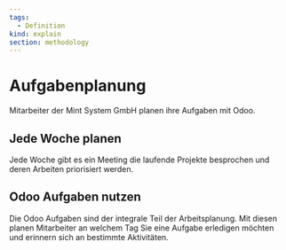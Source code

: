 ```yaml
---
tags:
  - Definition
kind: explain
section: methodology
---
```


# Aufgabenplanung

Mitarbeiter der Mint System GmbH planen ihre Aufgaben mit Odoo.

## Jede Woche planen

Jede Woche gibt es ein Meeting die laufende Projekte besprochen und deren Arbeiten priorisiert werden.

## Odoo Aufgaben nutzen

Die Odoo Aufgaben sind der integrale Teil der Arbeitsplanung. Mit diesen planen Mitarbeiter an welchem Tag Sie eine Aufgabe erledigen möchten und erinnern sich an bestimmte Aktivitäten.
